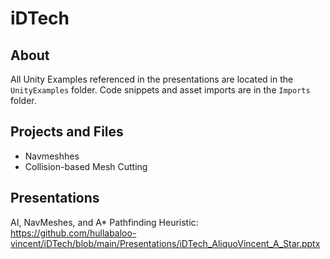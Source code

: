# iDTech

## About

All Unity Examples referenced in the presentations are located in the `UnityExamples` folder.
Code snippets and asset imports are in the `Imports` folder.

## Projects and Files
* Navmeshhes
* Collision-based Mesh Cutting

## Presentations

AI, NavMeshes, and A* Pathfinding Heuristic: 
https://github.com/hullabaloo-vincent/iDTech/blob/main/Presentations/iDTech_AliquoVincent_A_Star.pptx
